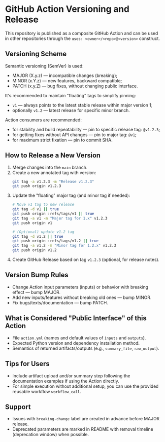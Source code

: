 # GitHub Action Versioning and Release

This repository is published as a composite GitHub Action and can be used in other repositories through the `uses: <owner>/<repo>@<version>` construct.

## Versioning Scheme

Semantic versioning (SemVer) is used:
- MAJOR (X.y.z) — incompatible changes (breaking);
- MINOR (x.Y.z) — new features, backward compatible;
- PATCH (x.y.Z) — bug fixes, without changing public interface.

It's recommended to maintain "floating" tags to simplify pinning:
- `v1` — always points to the latest stable release within major version 1;
- optionally `v1.2` — latest release for specific minor branch.

Action consumers are recommended:
- for stability and build repeatability — pin to specific release tag: `@v1.2.3`;
- for getting fixes without API changes — pin to major tag: `@v1`;
- for maximum strict fixation — pin to commit SHA.

## How to Release a New Version

1. Merge changes into the `main` branch.
2. Create a new annotated tag with version:
   ```bash
   git tag -a v1.2.3 -m "Release v1.2.3"
   git push origin v1.2.3
   ```
3. Update the "floating" major tag (and minor tag if needed):
   ```bash
   # Move v1 tag to new release
   git tag -d v1 || true
   git push origin :refs/tags/v1 || true
   git tag -a v1 -m "Major tag for 1.x" v1.2.3
   git push origin v1

   # (Optional) update v1.2 tag
   git tag -d v1.2 || true
   git push origin :refs/tags/v1.2 || true
   git tag -a v1.2 -m "Minor tag for 1.2.x" v1.2.3
   git push origin v1.2
   ```
4. Create GitHub Release based on tag `v1.2.3` (optional, for release notes).

## Version Bump Rules

- Change Action input parameters (inputs) or behavior with breaking effect — bump MAJOR.
- Add new inputs/features without breaking old ones — bump MINOR.
- Fix bugs/texts/documentation — bump PATCH.

## What is Considered "Public Interface" of this Action

- File `action.yml` (names and default values of `inputs` and `outputs`).
- Expected Python version and dependency installation method.
- Semantics of returned artifacts/outputs (e.g., `summary_file`, `raw_output`).

## Tips for Users

- Include artifact upload and/or summary step following the documentation examples if using the Action directly.
- For simple execution without additional setup, you can use the provided reusable workflow `workflow_call`.

## Support

- Issues with `breaking-change` label are created in advance before MAJOR release.
- Deprecated parameters are marked in README with removal timeline (deprecation window) when possible.
